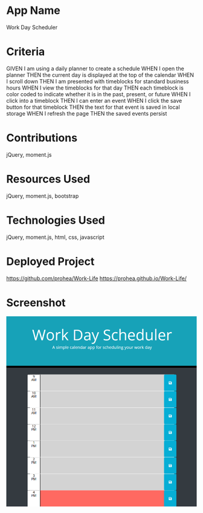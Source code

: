 # App Name
Work Day Scheduler

# Criteria
GIVEN I am using a daily planner to create a schedule
WHEN I open the planner
THEN the current day is displayed at the top of the calendar
WHEN I scroll down
THEN I am presented with timeblocks for standard business hours
WHEN I view the timeblocks for that day
THEN each timeblock is color coded to indicate whether it is in the past, present, or future
WHEN I click into a timeblock
THEN I can enter an event
WHEN I click the save button for that timeblock
THEN the text for that event is saved in local storage
WHEN I refresh the page
THEN the saved events persist

# Contributions
jQuery, moment.js

# Resources Used
jQuery, moment.js, bootstrap

# Technologies Used
jQuery, moment.js, html, css, javascript

# Deployed Project
https://github.com/prohea/Work-Life
https://prohea.github.io/Work-Life/

# Screenshot
![Workday-Scheduler](/Assets/img/workday-scheduler.png)
